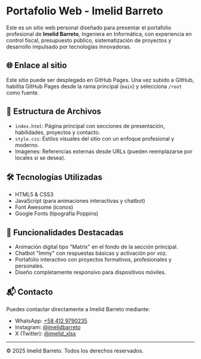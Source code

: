 
# Portafolio Web - Imelid Barreto

Este es un sitio web personal diseñado para presentar el portafolio profesional de **Imelid Barreto**, Ingeniera en Informática, con experiencia en control fiscal, presupuesto público, sistematización de proyectos y desarrollo impulsado por tecnologías innovadoras.

## 🌐 Enlace al sitio

Este sitio puede ser desplegado en GitHub Pages. Una vez subido a GitHub, habilita GitHub Pages desde la rama principal (`main`) y selecciona `/root` como fuente.

## 📁 Estructura de Archivos

- `index.html`: Página principal con secciones de presentación, habilidades, proyectos y contacto.
- `style.css`: Estilos visuales del sitio con un enfoque profesional y moderno.
- Imágenes: Referencias externas desde URLs (pueden reemplazarse por locales si se desea).

## 🛠️ Tecnologías Utilizadas

- HTML5 & CSS3
- JavaScript (para animaciones interactivas y chatbot)
- Font Awesome (íconos)
- Google Fonts (tipografía Poppins)

## 🤖 Funcionalidades Destacadas

- Animación digital tipo "Matrix" en el fondo de la sección principal.
- Chatbot "Immy" con respuestas básicas y activación por voz.
- Portafolio interactivo con proyectos formativos, profesionales y personales.
- Diseño completamente responsivo para dispositivos móviles.

## 📬 Contacto

Puedes contactar directamente a Imelid Barreto mediante:

- WhatsApp: [+58 412 9790235](https://api.whatsapp.com/send?phone=584129790235)
- Instagram: [@imelidbarreto](https://www.instagram.com/imelidbarreto/)
- X (Twitter): [@imelid_xlsx](https://x.com/imelid_xlsx)

---

© 2025 Imelid Barreto. Todos los derechos reservados.
